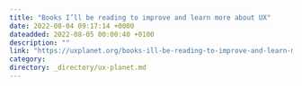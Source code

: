 ```yaml
---
title: "Books I’ll be reading to improve and learn more about UX"
date: 2022-08-04 09:17:14 +0000
dateadded: 2022-08-05 00:00:40 +0100
description: ""
link: "https://uxplanet.org/books-ill-be-reading-to-improve-and-learn-more-about-ux-494b2699618b?source=rss----819cc2aaeee0---4"
category:
directory: _directory/ux-planet.md
---
```

